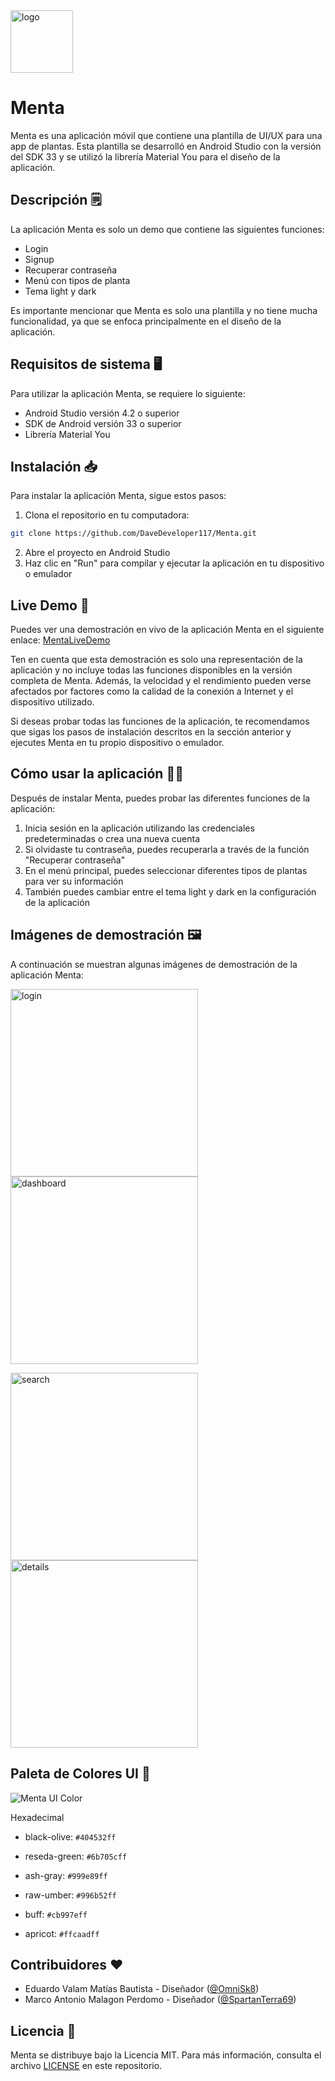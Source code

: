 
<img src="https://user-images.githubusercontent.com/64762472/233758839-249a4c43-1e92-4132-8709-0938b0a76cc5.png" alt="logo" width="100"> 

# Menta 


Menta es una aplicación móvil que contiene una plantilla de UI/UX para una app de plantas. Esta plantilla se desarrolló en Android Studio con la versión del SDK 33 y se utilizó la librería Material You para el diseño de la aplicación.

## Descripción 🗒️

La aplicación Menta es solo un demo que contiene las siguientes funciones:

-   Login
-   Signup
-   Recuperar contraseña
-   Menú con tipos de planta
-   Tema light y dark

Es importante mencionar que Menta es solo una plantilla y no tiene mucha funcionalidad, ya que se enfoca principalmente en el diseño de la aplicación.

## Requisitos de sistema 🖥️

Para utilizar la aplicación Menta, se requiere lo siguiente:

-   Android Studio versión 4.2 o superior
-   SDK de Android versión 33 o superior
-   Librería Material You

## Instalación 📥

Para instalar la aplicación Menta, sigue estos pasos:

1.  Clona el repositorio en tu computadora:

```bash 
git clone https://github.com/DaveDeveloper117/Menta.git
```

2.  Abre el proyecto en Android Studio
3.  Haz clic en "Run" para compilar y ejecutar la aplicación en tu dispositivo o emulador

## Live Demo 📱

Puedes ver una demostración en vivo de la aplicación Menta en el siguiente enlace: [MentaLiveDemo](https://appetize.io/app/4haepqi7frvg2syjgtusayqc5m)

Ten en cuenta que esta demostración es solo una representación de la aplicación y no incluye todas las funciones disponibles en la versión completa de Menta. Además, la velocidad y el rendimiento pueden verse afectados por factores como la calidad de la conexión a Internet y el dispositivo utilizado.

Si deseas probar todas las funciones de la aplicación, te recomendamos que sigas los pasos de instalación descritos en la sección anterior y ejecutes Menta en tu propio dispositivo o emulador.

## Cómo usar la aplicación 🧑‍🏫

Después de instalar Menta, puedes probar las diferentes funciones de la aplicación:

1.  Inicia sesión en la aplicación utilizando las credenciales predeterminadas o crea una nueva cuenta
2.  Si olvidaste tu contraseña, puedes recuperarla a través de la función "Recuperar contraseña"
3.  En el menú principal, puedes seleccionar diferentes tipos de plantas para ver su información
4.  También puedes cambiar entre el tema light y dark en la configuración de la aplicación

## Imágenes de demostración 🖼️

A continuación se muestran algunas imágenes de demostración de la aplicación Menta:

<img src="assets/screen_1-min.png" alt="login" width="300"> <img src="assets/screen_2-min.png" alt="dashboard" width="300">

<img src="assets/screen_3-min.png" alt="search" width="300"> <img src="assets/screen_4-min.png" alt="details" width="300">

## Paleta de Colores UI 🎨

![Menta UI Color](https://user-images.githubusercontent.com/64762472/233757411-96629db1-53fc-4e6f-a118-358f7ed709f0.png)

Hexadecimal

- black-olive: `#404532ff`

- reseda-green: `#6b705cff`

- ash-gray: `#999e89ff`

- raw-umber: `#996b52ff`

- buff: `#cb997eff`

- apricot: `#ffcaadff`

## Contribuidores ♥️

- Eduardo Valam Matías Bautista - Diseñador ([@OmniSk8](https://github.com/OmniSk8))
- Marco Antonio Malagon Perdomo - Diseñador ([@SpartanTerra69](https://github.com/SpartanTerra69))


## Licencia 🔑

Menta se distribuye bajo la Licencia MIT. Para más información, consulta el archivo [LICENSE](https://github.com/DaveDeveloper117/Menta/blob/master/LICENSE) en este repositorio.
